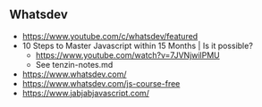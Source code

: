 ## Whatsdev

- https://www.youtube.com/c/whatsdev/featured
- 10 Steps to Master Javascript within 15 Months | Is it possible?
  - https://www.youtube.com/watch?v=7JVNjwilPMU
  - See tenzin-notes.md
- https://www.whatsdev.com/
- https://www.whatsdev.com/js-course-free
- https://www.jabjabjavascript.com/